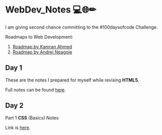 # WebDev_Notes 💻🌐✏
I am giving second chance committing to the #100daysofcode Challenge.

Roadmaps to Web Development:
1. [Roadmap by Kamran Ahmed](https://roadmap.sh/)
2. [Roadmap by Andrei Neagoie](https://coggle.it/diagram/XgtihGj7x4Fvucp6/t/%F0%9F%9A%80%F0%9F%91%A9%E2%80%8D%F0%9F%92%BB-web-development-%F0%9F%91%A8%E2%80%8D%F0%9F%92%BB%F0%9F%9A%80/24016189368f9b6c68d536238aa1e5d26260a76147667cfa043fec9e613d129f)

## Day 1
These are the notes I prepared for myself while revising **HTML5**.

Full notes can be found [here](https://www.notion.so/HTML5-Notes-baabdbc289b94c1f9252094dbe6e1aaf).

## Day 2
Part 1 **CSS** (Basics) Notes

Link is [here](https://www.notion.so/CSS-Basics-Notes-48493ac425e2449faa7a9563592c3c41).
